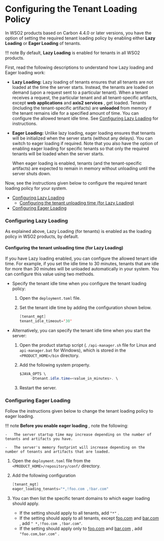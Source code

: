 # Configuring the Tenant Loading Policy

In WSO2 products based on Carbon 4.4.0 or later versions, you have the option of setting the required tenant loading policy by enabling either **Lazy Loading** or **Eager Loading** of tenants.

!!! note
    By default, **Lazy Loading** is enabled for tenants in all WSO2 products.


First, read the following descriptions to understand how Lazy loading and Eager loading work:

-   **Lazy Loading:** Lazy loading of tenants ensures that all tenants are not loaded at the time the server starts. Instead, the tenants are loaded on demand (upon a request sent to a particular tenant). When a tenant receives a request, the particular tenant and all tenant-specific artifacts, except **web applications** and **axis2 services** , get loaded.
    Tenants (including the tenant-specific artifacts) are **unloaded** from memory if the tenant remains idle for a specified amount of time. You can configure the allowed tenant idle time. See [Configuring Lazy Loading](#configuring-lazy-loading) for instructions.
-   **Eager Loading:** Unlike lazy loading, eager loading ensures that tenants will be initialized when the server starts (without any delays). You can switch to eager loading if required. Note that you also have the option of enabling eager loading for specific tenants so that only the required tenants will be loaded when the server starts. 

    When eager loading is enabled, tenants (and the tenant-specific artifacts) are expected to remain in memory without unloading until the server shuts down. 

Now, see the instructions given below to configure the required tenant loading policy for your system.

-   [Configuring Lazy Loading](#configuring-lazy-loading)
    -   [Configuring the tenant unloading time (for Lazy Loading)](#configuring-the-tenant-unloading-time-for-lazy-loading)
-   [Configuring Eager Loading](#configuring-eager-loading)

### Configuring Lazy Loading

As explained above, Lazy Loading (for tenants) is enabled as the loading policy in WSO2 products, by default. 

#### Configuring the tenant unloading time (for Lazy Loading)

If you have Lazy loading enabled, you can configure the allowed tenant idle time. For example, if you set the idle time to 30 minutes, tenants that are idle for more than 30 minutes will be unloaded automatically in your system. You can configure this value using two methods.

-   Specify the tenant idle time when you configure the tenant loading policy:
    1.  Open the `deployment.toml` file.

    2.  Set the tenant idle time by adding the configuration shown below.

        ``` java
        [tenant_mgt]
        tenant_idle_timeout='30'
        ```

-   Alternatively, you can specify the tenant idle time when you start the server:

    1.  Open the product startup script (. `/api-manager.sh` file for Linux and `api-manager.bat` for Windows), which is stored in the `<PRODUCT_HOME>/bin` directory.
    2.  Add the following system property.

        ``` java
        $JAVA_OPTS \ 
             -Dtenant.idle.time=<value_in_minutes>. \
        ```

    3.  Restart the server.

### Configuring Eager Loading

Follow the instructions given below to change the tenant loading policy to eager loading.

!!! note 
    **Before you enable eager loading** , note the following:

    -   The server startup time may increase depending on the number of tenants and artifacts you have.

    -   The server's memory footprint will increase depending on the number of tenants and artifacts that are loaded.


1.  Open the `deployment.toml` file from the `<PRODUCT_HOME>/repository/conf/` directory.

2.  Add the following configuration

    ``` java
    [tenant_mgt]
    eager_loading_tenants="*,!foo.com ,!bar.com"
    ```

3.  You can then list the specific tenant domains to which eager loading should apply.
    -   If the setting should apply to all tenants, add `"*"` .
    -   If the setting should apply to all tenants, except [foo.com](http://foo.com/) and [bar.com](http://bar.com/) , add `" *,!foo.com ,!bar.com"`.
    -   If the setting should apply only to [foo.com](http://foo.com/) and [bar.com](http://bar.com/) , add `"foo.com,bar.com"` .



